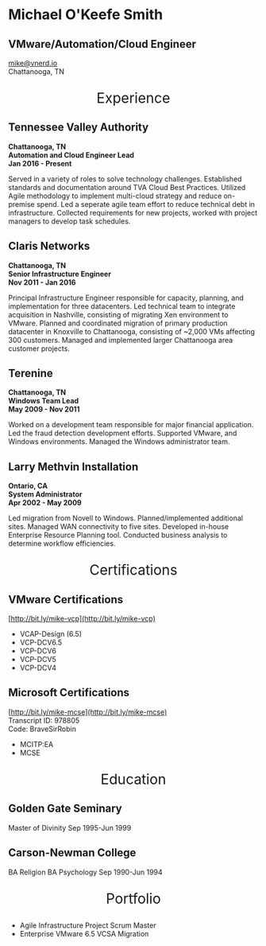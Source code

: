 # Michael O'Keefe Smith

## VMware/Automation/Cloud Engineer

[mike@vnerd.io](mailto:mike@vnerd.io)  
Chattanooga, TN

<p align="center" style="font-size:2em;">Experience</p>

## Tennessee Valley Authority

**Chattanooga, TN**  
**Automation and Cloud Engineer Lead**  
**Jan 2016 - Present**

Served in a variety of roles to solve technology challenges. Established standards and documentation around TVA Cloud Best Practices. Utilized Agile methodology to implement multi-cloud strategy and reduce on-premise spend. Led a seperate agile team effort to reduce technical debt in infrastructure. Collected requirements for new projects, worked with project managers to develop task schedules.

## Claris Networks

**Chattanooga, TN**  
**Senior Infrastructure Engineer**  
**Nov 2011 - Jan 2016**

Principal Infrastructure Engineer responsible for capacity, planning, and implementation for three datacenters. Led technical team to integrate acquisition in Nashville, consisting of migrating Xen environment to VMware. Planned and coordinated migration of primary production datacenter in Knoxville to Chattanooga, consisting of ~2,000 VMs affecting 300 customers. Managed and implemented larger Chattanooga area customer projects.

## Terenine

**Chattanooga, TN**  
**Windows Team Lead**  
**May 2009 - Nov 2011**

Worked on a development team responsible for major financial application. Led the fraud detection development efforts. Supported VMware, and Windows environments. Managed the Windows administrator team.

## Larry Methvin Installation

**Ontario, CA**  
**System Administrator**  
**Apr 2002 - May 2009**

Led migration from Novell to Windows. Planned/implemented additional sites. Managed WAN connectivity to five sites. Developed in-house Enterprise Resource Planning tool. Conducted business analysis to determine workflow efficiencies.

<p align="center" style="font-size:2em;">Certifications</p>

## VMware Certifications
 
[http://bit.ly/mike-vcp](http://bit.ly/mike-vcp)

- VCAP-Design (6.5)
- VCP-DCV6.5
- VCP-DCV6
- VCP-DCV5
- VCP-DCV4

## Microsoft Certifications

[http://bit.ly/mike-mcse](http://bit.ly/mike-mcse)  
Transcript ID: 978805  
Code: BraveSirRobin

- MCITP:EA
- MCSE

<p align="center" style="font-size:2em;">Education</p>

## Golden Gate Seminary

Master of Divinity
Sep 1995-Jun 1999

## Carson-Newman College

BA Religion
BA Psychology
Sep 1990-Jun 1994

<p align="center" style="font-size:2em;">Portfolio</p>

- Agile Infrastructure Project Scrum Master
- Enterprise VMware 6.5 VCSA Migration

